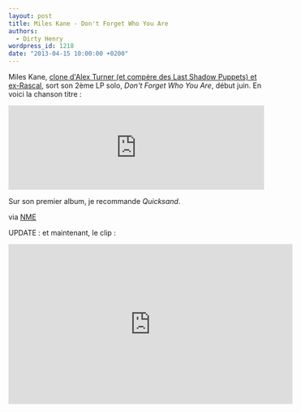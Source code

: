 ```yaml
---
layout: post
title: Miles Kane - Don't Forget Who You Are
authors:
  - Dirty Henry
wordpress_id: 1218
date: "2013-04-15 10:00:00 +0200"
---
```


Miles Kane,
[clone d'Alex Turner (et compère des Last Shadow Puppets) et ex-Rascal](224),
sort son 2ème LP solo, _Don't Forget Who You Are_, début juin. En voici la
chanson titre :

<iframe width="100%" height="166" scrolling="no" frameborder="no" src="https://w.soundcloud.com/player/?url=http%3A%2F%2Fapi.soundcloud.com%2Ftracks%2F86365124&secret_token=s-X58Gj"></iframe>

Sur son premier album, je recommande _Quicksand_.

via [NME](http://www.nme.com/news/miles-kane/69665)

UPDATE : et maintenant, le clip :

<iframe width="560" height="315" src="http://www.youtube.com/embed/zj5RKp0inTw" frameborder="0" allowfullscreen></iframe>
